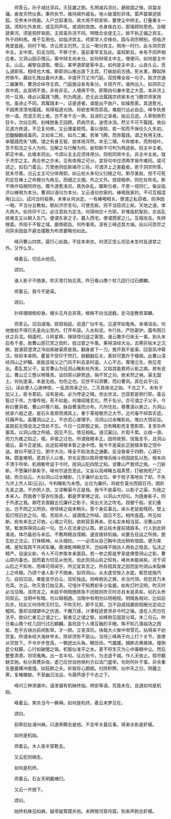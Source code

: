 <!-- { "loadSidebar": true } -->
　　师答云。孙子减灶添兵。灭狂雄之胆。孔明减兵添灶。避敌国之锋。凤蛰龙骧。奋发天然仪表。秉符执节。维持阃外威名。电火破潜形异怪。雷声震窜迹妖狐。交参未许扬眉。入户岂容凑泊。故大用不假安排。要使尘中辨主。打叠重关一路。须知化外来宾。或互同声吼。或调别宫商。赤身挨白刃。那堪顾险思危。合眼跳黄河。须是铜肝铁胆。主宾虽杀活不同。明暗合全提无三。故不执正偏之宾主。外于四料拣。难于互用也。如临济宾主。师家学人交锋处。固与洞宗稍别。但临济两堂首座。同时下喝。济云宾主历然。又云一喝分宾主。照用一时行。此与洞宗宾中主。主中宾。扣击当阳。不移寸步。虽前辈罕言及此。盖知斯旨。未有不同声相应者。又洞山因示僧云。客中辩主尚未分。如何辩得主中主。僧便问。如何是主中主。山云。阇黎自道取。僧云。某甲道即是客中主。如何是主中主。山良久云。恁么道即易。相续也大难。斯即洞山推出直下主宾。打破劫前古镜。死水里。鞭起陕府铁牛。藕丝孔拽出嘉州大象。半提开万丈冷门庭。双控蓦全收一句子。故济宗通二偏兼带。曹洞合纵夺主宾。门庭施设各有条分。关锁齐开。谁拘出入。如洞宗之宾中宾。此双明不类。非有非无。人境俱不夺。即第四句兼中至之大意。本非济上同一互用。峰必以履践飞腾。列为两途。恐无此法履践宗师家本也飞腾宗师家用也。虽进止不同。其履践本一。证是道者。谁能出不由户。如操愈密。其道愈光。不因黑漆漆地履践。焉得祖道光扬。将欲舍卑而崇高。难脱行远必自迩。峰专执景欣一语。而泯灭洞上者。岂不发千古一笑。且进阶之渐者。始云见迹。入草制奔烈狂牛。次曰忘照。别峰脱象王回顾。药病尽去。迷悟冰消。然又不可不履践。故曰见道方修道。不见复何修。又云理虽顿悟。事以渐除。若一知而不保任久久失初。恐醍醐翻成毒药。又如车二轮。如鸟二翼。若单飞腾。而弃履践。谓之有用无体。单履践而失飞腾。谓之有身无智。故体用浑然。本无二理。今弃根本。而附枝叶。吾不知法之与人为何。见解之与行解为何。是知断不可判为两途矣。较主中主者。即正中来。此根本同出。今颂以主主应须体用分。则宛同宾中主。非主中主矣。就于济宗之主。两合参之亦未。见有体用之可分。宜将句中应须两字易作难同。或可颂之。如石门着云。万里绝同侣斯竭尽三际。可谓济上之直截者。若于洞宗所答。犹未尽善。况云主主可分体用耶。如云杖头末句父归根之句。斯尽美矣。但不可死列定在棒上之命根分为角见。而细之又细。外之又外。扭捏相参。则在处吹毛。断不唤作钝根阿师也。慨今道愈凌迟。真伪杂乱。踞斯位者。不思一视同仁。每议临济以棒喝为本分。曹洞以语句为本分。又云语句你家的。棒喝我家的。不可互相混用(云云)。试问当时祖券。未审从何派定。一有棒喝相关。便谓之私窃者。则净因一喝。不当分五教矣。秪如济宗言句。可使克栋。则不当窃洞上矣。天地之道。体大用大。如月印千江。必注意执为定法。何得响应十方耶。非惟临机掣肘。亦且乱统难支又以朝入东门。便谓东家之子。暮入西宅。便谓西家之儿。互相攻击。失辨根苗。共陷于不智之域。磨唇砺齿。何所事焉。深有三峰述其大端。拈以问吾宗之同异余因兹不避击撞敢为布其要略也如此。

　　峰问曹山四禁。莫行心处路。不挂本来衣。何须正恁么切忌未生时且道禁之外。又作么生。

　　峰着云。切忌从他觅。

　　颂曰。

　　谁人影子不随身。吹灭青灯始见真。昨日看山携个杖几回行过石麒麟。

　　师着云。我今不是渠。

　　颂曰。

　　扑碎珊瑚倒却身。楼头见月总非真。根株不向当途截。走马徒教索翠麟。

　　师答云。滔滔湖海。寂寂祖庭。说道广似牛毛。见道罕如兔角。未堪话会。何地施权不得已先圣向尘劳内。打开布袋。入水和泥。令行处。严防密护。露布困已伏之兵戈。相逢时。斗转星移。弹铗惊归途之客思。谩云撒手归来无一事。到头末后有千差。故曹山禁已赏之勋阶。拔过窗之牛尾。果得深经大冶。去寒灰枯木之沉痾。脱湛寂澄清之冷焰疾破渠原是我。翻身直下一刀。推开我不是渠。回首凤冲霄汉。除却本来照。瞿昙不受印于然灯。掀翻脑后关。善财可罢升于楼阁。此曹山深经洞山之炉鞴。故能显祖父之门风不料去圣时遥。人心不古。尊慢立生。倒见竞出。紊乱其父子。妄言曹山为征洞山睹影处所发。又陷其能救师认影之病。故有说云。曹山立三堕以明尊贵。设四禁以辟邪途。捐不赏之功。绝未然之祸。渠无国土。何处逢渠。本是无疮。勿伤之也。后世不曰洞曹。而曰曹洞。其在此乎(云云)。读此使人心骇神惊。一乱其师承之分。二灭其继法之始。千古之下。未有子加父上。臣令君前。设有是闻。必为悖逆之贼。世出世法。岂容若是倒行耶。虽云智过于师。方堪传授。苟不如是。何堪绍隆玄化。然于名分。亦可谓之子父乎。今称曰曹洞者。曹山仰尊六祖。脉自曹溪而分布。凡所住处。尊曹溪以表之。为洞山统承六祖之道。是石头青原而溯其上。重于尊祖敬宗之大节。近代毫不辩其实迹。枉藉声名。盖覆洞山之上。不亦忍心害理乎。况洞山过水睹影处。惟曰大悟前旨。盖脱前无情说法之悟处不忘。今日一见即脱之矣。岂有睹影而复堕影耶。复至杂声塞耳。以洞山情之所结。因见不忘。情见相私。语沉窠臼。片瑕千累。众病一源。而力为推之陷之。噫。非彼之过也。所谓我眼本正。因师故邪。信哉言乎。且洞山偈云。渠今正是我。此述前得根本智之迷中悟。我今不是渠此正脱根本智之悟中迷。故曰不居正位。那守大功。峰全不蹈浩浩之通衢。反没昏昏于四野。心源已昧。圆鉴难明。恶其示人以难。穷劣反图以胜将使埋兵掉斗倾固欲乱以危。根本向不清于所举。机用敢夸诞于今时。捏洞山犯四禁之知。谤曹山严救师之病。一刀斩断。不堕廉纤甚矣乎。峰何尔迷忽至此。又妄以高峰睹五祖真赞。打破拖死尸之疑。而合拈云。大似洞山过水睹影。几乎廉纤出五位。幸于枕子落地处了却。不失为济上杰人耳(云云)。今判睹影为未悟。五位为廉纤。将欲负萤光而超日月。困折先圣之道。不亦罔人欤。又谬解渠今正是我。我今不是渠句。以影子之渠。为我之本来人。而我者个穿衣吃饭底。都是罗家佛之说。以洞山大彻句。为随身影子。同于外道之我。故呓言直翻五位廉纤之影子。突出大法之吹毛。捏塑千般。变幻叠出。岂不罔之又罔欤。毋怪峰之临末稍头。答个身后事云。床头老鼠偷残药。壁上孤灯照旧衣之句。噫。苦屈杀人。诚谓情之所结。因见不忘。相传底蕴。所见如斯。宛有来去之可依。心境之可别。欲称寂音再来。恐名实未相当耳。况曹山四禁。秪发挥得洞山前一句。恐人在法身边认取。故云枯木崖前错路多。行人到此转淆讹。体尽最初与末后。不教两眼自馍糊。速宜拨转机轴。尚要去任运之所倚。脱玄妙之法尘。打抹精神。从头细捡。一一必须从自己胸中流出稍有借路。便为束缚。是知鸾舆不共闲车辗。鼎沸乾坤瞬息平。岂如峰不揣古人用处之隐显。弘法之精严。自逞尖新。令人不可参取本来面目。若一参之即是罗家底佛堕洞山之影。曹山禁内事也。因而着为切忌从他觅。验此则洞山前之知有。峰尚未能闻矣。况于洞山后之不知有。而峰可得闻乎。所见宜其言之。所存固其宜之因而妄判洞山未裂棒上之命根。乃颂个谁人影子不随身。拟将洞山。从太虚空按入水底。秪恐徒施巧力。自招汩没。果能变尽白云。双轮独运。则峰倒舌之罪。余当代领。但恐其力未充耳。次云。吹灭青灯始见真。可惜许不知费却多少盐酱。如有灯时见明。吹灭时必当见暗。该而言之。未超乎明暗圈缋急不迥脱则吹灭时亦且未是真矣。如石头参同契云。当明中有暗。勿以暗相遇。当暗中有明勿以明相视。明暗各相对。比如前后步。较此又何待吹灭时见。不吹灭时。即不见耶。岂不自成钝置欲假眼光定动之粗知。塞却没缝罅中之伏道。千雕万琢。计凑程途昔贤非今时之操。道在人而岂在法乎。故曰仁者见之谓之仁。智者见之谓之智。如峰倒见固其分耳。末二句云。昨日看山携个杖几回行过石麒麟。虽则显个人境互融的手眼。殊不知几落临场之困矣。危乎古镜台前闲影草。才一顾。立丧深坑。快哉大火聚中带雪花。拈得来不妨赏鉴。所谓未经大海休夸水。除却须弥不是山。当待三峰再于向上打个关节。直使从空放下。不令步步登高。一朝迸出头角。眼烁烁。气雄雄。搣断古佛眉锋。撞倒昆仑柱脚。心行如破闇之珠。机智似准平之水。更不将生灭为心中毒眼中尘。然后整整肃肃。坦坦夷夷。出一言半句。征古别今。为法道干城。作人天依止。掠尽魑魅交驰。标分真赝杂沓。虚己应世自他俱利方曰法门盛举。勿则何补于事。非余重言亹亹横冲直撞。如狂醉之夫。祈彼存心朗朗。扫除积弊。似中天之日。阴霾立霁。复睹徽猷。不至幽沉法运。令葫芦提于千古之下。

　　峰问三种渗漏中。语渗漏有机昧终始。明安等语。究竟未在。且道如何是机始。

　　峰着云。笑杀当今一橛禅。如何是机终。着云未梦见在。

　　颂曰。

　　前牵后扯浦州麻。只道奔腾总是他。不会牢关最后事。得来水影是虾蟆。

　　如何是机始。

　　师着云。木人夜半穿靴去。

　　又云犯则祸生。

　　如何是机终。

　　师着云。石女天明戴帽归。

　　又云一齐按下。

　　颂曰。

　　始终机昧见如麻。疑帚疑箕摸杀他。未跨银河穿月窟。到来声韵总虾蟆。

